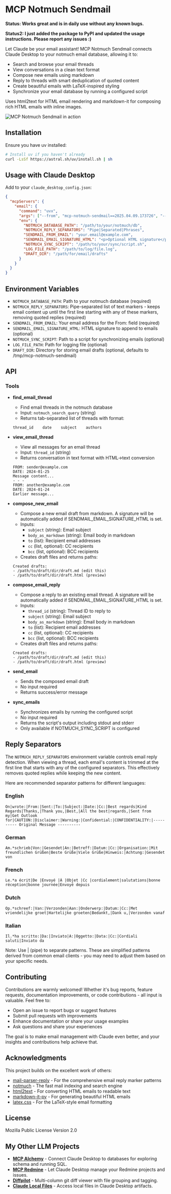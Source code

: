 # MCP Notmuch Sendmail

**Status: Works great and is in daily use without any known bugs.**

**Status2: I just added the package to PyPI and updated the usage instructions. Please report any issues :)**

Let Claude be your email assistant! MCP Notmuch Sendmail connects Claude Desktop to your notmuch email database, allowing it to:

- Search and browse your email threads
- View conversations in a clean text format
- Compose new emails using markdown
- Reply to threads with smart deduplication of quoted content
- Create beautiful emails with LaTeX-inspired styling
- Synchronize your email database by running a configured script

Uses html2text for HTML email rendering and markdown-it for composing rich HTML emails with inline images.

![MCP Notmuch Sendmail in action](https://raw.githubusercontent.com/runekaagaard/mcp-notmuch-sendmail/refs/heads/main/screenshot.png)

## Installation

Ensure you have uv installed:
```bash
# Install uv if you haven't already
curl -LsSf https://astral.sh/uv/install.sh | sh
```

## Usage with Claude Desktop

Add to your `claude_desktop_config.json`:

```json
{
  "mcpServers": {
    "email": {
      "command": "uvx",
      "args": ["--from", "mcp-notmuch-sendmail==2025.04.09.173726", "--python", "python3.10", "mcp-notmuch-sendmail"],
      "env": {
        "NOTMUCH_DATABASE_PATH": "/path/to/your/notmuch/db",
        "NOTMUCH_REPLY_SEPARATORS": "Pipe|Separated|Phrases",
        "SENDMAIL_FROM_EMAIL": "your.email@example.com",
        "SENDMAIL_EMAIL_SIGNATURE_HTML": "<p>Optional HTML signature</p>",
        "NOTMUCH_SYNC_SCRIPT": "/path/to/your/sync/script.sh",
        "LOG_FILE_PATH": "/path/to/log/file.log",
        "DRAFT_DIR": "/path/for/email/drafts"
      }
    }
  }
}
```

## Environment Variables

- `NOTMUCH_DATABASE_PATH`: Path to your notmuch database (required)
- `NOTMUCH_REPLY_SEPARATORS`: Pipe-separated list of text markers - keeps email content up until the first line starting with any of these markers, removing quoted replies (required)
- `SENDMAIL_FROM_EMAIL`: Your email address for the From: field (required)
- `SENDMAIL_EMAIL_SIGNATURE_HTML`: HTML signature to append to emails (optional)
- `NOTMUCH_SYNC_SCRIPT`: Path to a script for synchronizing emails (optional)
- `LOG_FILE_PATH`: Path for logging file (optional)
- `DRAFT_DIR`: Directory for storing email drafts (optional, defaults to /tmp/mcp-notmuch-sendmail)

## API

### Tools

- **find_email_thread**
  - Find email threads in the notmuch database
  - Input: `notmuch_search_query` (string)
  - Returns tab-separated list of threads with format:
  ```
  thread_id    date    subject    authors
  ```

- **view_email_thread**
  - View all messages for an email thread
  - Input: `thread_id` (string)
  - Returns conversation in text format with HTML->text conversion
  ```
  FROM: sender@example.com
  DATE: 2024-01-25
  Message content...
  - - -
  FROM: another@example.com
  DATE: 2024-01-24
  Earlier message...
  ```

- **compose_new_email**
  - Compose a new email draft from markdown. A signature will be automatically added if SENDMAIL_EMAIL_SIGNATURE_HTML is set.
  - Inputs:
    - `subject` (string): Email subject
    - `body_as_markdown` (string): Email body in markdown
    - `to` (list): Recipient email addresses
    - `cc` (list, optional): CC recipients
    - `bcc` (list, optional): BCC recipients
  - Creates draft files and returns paths:
  ```
  Created drafts:
  - /path/to/draft/dir/draft.md (edit this)
  - /path/to/draft/dir/draft.html (preview)
  ```

- **compose_email_reply**
  - Compose a reply to an existing email thread. A signature will be automatically added if SENDMAIL_EMAIL_SIGNATURE_HTML is set.
  - Inputs:
    - `thread_id` (string): Thread ID to reply to
    - `subject` (string): Email subject
    - `body_as_markdown` (string): Email body in markdown
    - `to` (list): Recipient email addresses
    - `cc` (list, optional): CC recipients
    - `bcc` (list, optional): BCC recipients
  - Creates draft files and returns paths:
  ```
  Created drafts:
  - /path/to/draft/dir/draft.md (edit this)
  - /path/to/draft/dir/draft.html (preview)
  ```

- **send_email**
  - Sends the composed email draft
  - No input required
  - Returns success/error message

- **sync_emails**
  - Synchronizes emails by running the configured script
  - No input required
  - Returns the script's output including stdout and stderr
  - Only available if NOTMUCH_SYNC_SCRIPT is configured

## Reply Separators

The `NOTMUCH_REPLY_SEPARATORS` environment variable controls email reply detection. When viewing a thread, each email's content is trimmed at the first line that starts with any of the configured separators. This effectively removes quoted replies while keeping the new content.

Here are recommended separator patterns for different languages:

### English
```
On|wrote:|From:|Sent:|To:|Subject:|Date:|Cc:|Best regards|Kind Regards|Thanks,|Thank you,|Best,|All the best|regards,|Sent from my|Get Outlook for|CAUTION:|Disclaimer:|Warning:|Confidential:|CONFIDENTIALITY:|---------- Original Message ----------
```

### German
```
Am.*schrieb|Von:|Gesendet|An:|Betreff:|Datum:|Cc:|Organisation:|Mit freundlichen Grüßen|Beste Grüße|Viele Grüße|Hinweis:|Achtung:|Gesendet von
```

### French
```
Le.*a écrit|De |Envoyé |À |Objet |Cc |cordialement|salutations|bonne réception|bonne journée|Envoyé depuis
```

### Dutch
```
Op.*schreef:|Van:|Verzonden|Aan:|Onderwerp:|Datum:|Cc:|Met vriendelijke groet|Hartelijke groeten|Bedankt,|Dank u,|Verzonden vanaf
```

### Italian
```
Il.*ha scritto:|Da:|Inviato|A:|Oggetto:|Data:|Cc:|Cordiali saluti|Inviato da
```

Note: Use | (pipe) to separate patterns. These are simplified patterns derived from common email clients - you may need to adjust them based on your specific needs.

## Contributing

Contributions are warmly welcomed! Whether it's bug reports, feature requests, documentation improvements, or code contributions - all input is valuable. Feel free to:

- Open an issue to report bugs or suggest features
- Submit pull requests with improvements
- Enhance documentation or share your usage examples
- Ask questions and share your experiences

The goal is to make email management with Claude even better, and your insights and contributions help achieve that.

## Acknowledgments

This project builds on the excellent work of others:

- [mail-parser-reply](https://github.com/alfonsrv/mail-parser-reply) - For the comprehensive email reply marker patterns
- [notmuch](https://notmuchmail.org/) - The fast mail indexing and search engine
- [html2text](https://github.com/Alir3z4/html2text) - For converting HTML emails to readable text
- [markdown-it-py](https://github.com/executablebooks/markdown-it-py) - For generating beautiful HTML emails
- [latex.css](https://latex.vercel.app/) - For the LaTeX-style email formatting

## License

Mozilla Public License Version 2.0

## My Other LLM Projects

- **[MCP Alchemy](https://github.com/runekaagaard/mcp-alchemy)** - Connect Claude Desktop to databases for exploring schema and running SQL.
- **[MCP Redmine](https://github.com/runekaagaard/mcp-redmine)** - Let Claude Desktop manage your Redmine projects and issues.
- **[Diffpilot](https://github.com/runekaagaard/diffpilot)** - Multi-column git diff viewer with file grouping and tagging.
- **[Claude Local Files](https://github.com/runekaagaard/claude-local-files)** - Access local files in Claude Desktop artifacts.
